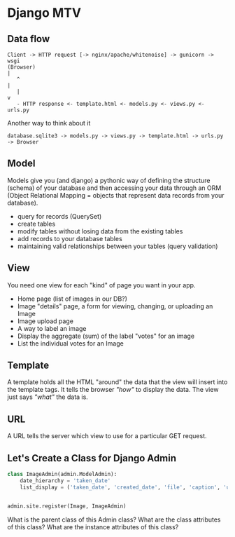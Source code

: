 # Django MTV

## Data flow

```text
Client -> HTTP request [-> nginx/apache/whitenoise] -> gunicorn -> wsgi
(Browser)                                                             |
   ^                                                                  |
   |                                                                  v
   - HTTP response <- template.html <- models.py <- views.py <- urls.py
```

Another way to think about it

```text
database.sqlite3 -> models.py -> views.py -> template.html -> urls.py -> Browser
```

## Model

Models give you (and django) a pythonic way of defining the structure (schema) of your database and then accessing your data through an ORM (Object Relational Mapping = objects that represent data records from your database).

  - query for records (QuerySet)
  - create tables
  - modify tables without losing data from the existing tables
  - add records to your database tables
  - maintaining valid relationships between your tables (query validation)

## View

You need one view for each "kind" of page you want in your app.

- Home page (list of images in our DB?)
- Image "details" page, a form for viewing, changing, or uploading an Image
- Image upload page
- A way to label an image
- Display the aggregate (sum) of the label "votes" for an image
- List the individual votes for an Image 

## Template

A template holds all the HTML "around" the data that the view will insert into the template tags. It tells the browser *"how"* to display the data. The view just says *"what"* the data is.

## URL

A URL tells the server which view to use for a particular GET request.

## Let's Create a Class for Django Admin


```python
class ImageAdmin(admin.ModelAdmin):
    date_hierarchy = 'taken_date'
    list_display = ('taken_date', 'created_date', 'file', 'caption', 'uploaded_by')


admin.site.register(Image, ImageAdmin)
```

What is the parent class of this Admin class?
What are the class attributes of this class?
What are the instance attributes of this class?
